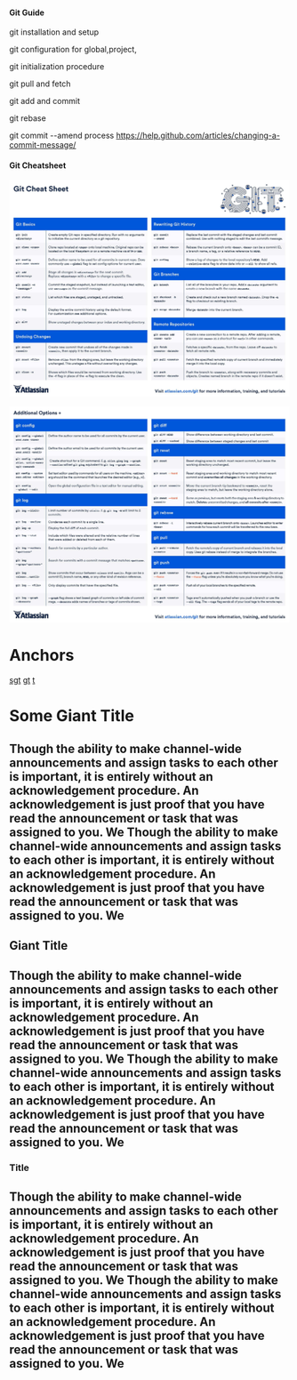 #### Git Guide
git installation and setup

git configuration for global,project,

git initialization procedure

git pull and fetch

git add and commit

git rebase

git commit --amend process
https://help.github.com/articles/changing-a-commit-message/
#### Git Cheatsheet
![git cheatsheet1](img/atlassian-git-cheatsheet_Page_1.jpg)

![git cheatsheet2](img/atlassian-git-cheatsheet_Page_2.jpg)
# Anchors
[sgt](#some-giant-title)
[gt](#giant-title)
[t](#title)

# Some Giant Title
Though the ability to make channel-wide announcements and assign tasks to each other is important, it is entirely without an acknowledgement procedure. An acknowledgement is just proof that you have read the announcement or task that was assigned to you. We
Though the ability to make channel-wide announcements and assign tasks to each other is important, it is entirely without an acknowledgement procedure. An acknowledgement is just proof that you have read the announcement or task that was assigned to you. We
---
## Giant Title
Though the ability to make channel-wide announcements and assign tasks to each other is important, it is entirely without an acknowledgement procedure. An acknowledgement is just proof that you have read the announcement or task that was assigned to you. We
Though the ability to make channel-wide announcements and assign tasks to each other is important, it is entirely without an acknowledgement procedure. An acknowledgement is just proof that you have read the announcement or task that was assigned to you. We
---
### Title
Though the ability to make channel-wide announcements and assign tasks to each other is important, it is entirely without an acknowledgement procedure. An acknowledgement is just proof that you have read the announcement or task that was assigned to you. We
Though the ability to make channel-wide announcements and assign tasks to each other is important, it is entirely without an acknowledgement procedure. An acknowledgement is just proof that you have read the announcement or task that was assigned to you. We
---
